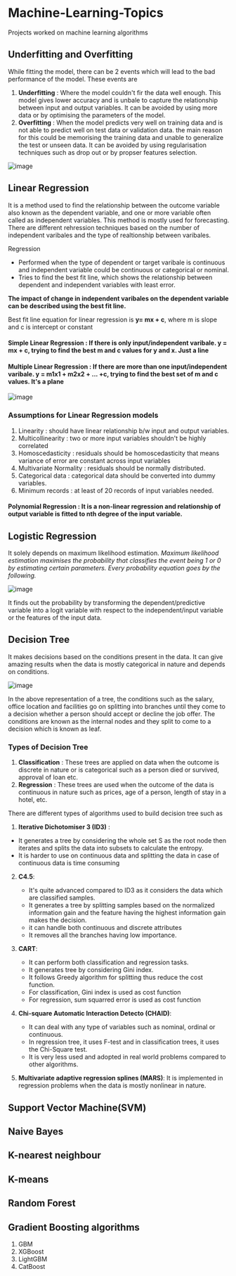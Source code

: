 # Machine-Learning-Topics
Projects worked on machine learning algorithms

## Underfitting and Overfitting

While fitting the model, there can be 2 events which will lead to the bad performance of the model. These events are
1. **Underfitting** : Where the model couldn't fir the data well enough. This model gives lower accuracy and is unbale to capture the relationship between input and output variables. It can be avoided by using more data or by optimising the parameters of the model.
2. **Overfitting** : When the model predicts very well on training data and is not able to predict well on test data or validation data. the main reason for this could be memorising the training data and unable to generalize the test or unseen data. It can be avoided by using regularisation techniques such as drop out or by propser features selection.

![image](https://user-images.githubusercontent.com/30498799/114488493-0de8c580-9c44-11eb-801b-af238541efae.png)


## Linear Regression 
It is a method used to find the relationship between the outcome variable also known as the dependent variable, and one or more variable often called as independent variables. This method is mostly used for forecasting. There are different rehression techniques based on the number of independent varibales and the type of realtionship between varibales.

Regression 
* Performed when the type of dependent or target varibale is continuous and independent variable could be continuous or categorical or nominal. 
* Tries to find the best fit line, which shows the relationship between dependent and independent variables with least error.

**The impact of change in independent varibales on the dependent variable can be described using the best fit line.**

Best fit line equation for linear regression is **y= mx + c**,  where m is slope and c is intercept or constant

#### Simple Linear Regression : If there is only input/independent varibale. y = mx + c, trying to find the best m and c values for y and x. Just a line
#### Multiple Linear Regression : If there are more than one input/independent varibale. y = m1x1 + m2x2 + ... +c, trying to find the best set of m and c values. It's a plane

![image](https://user-images.githubusercontent.com/30498799/114487189-c06b5900-9c41-11eb-8278-c3a77dd6a158.png)


### Assumptions for Linear Regression models
1. Linearity : should have linear relationship b/w input and output variables.
2. Multicollinearity : two or more input variables shouldn't be highly correlated
3. Homoscedasticity : residuals should be homoscedasticity that means variance of error are constant across input variables
4. Multivariate Normality : residuals should be normally distributed.
5. Categorical data : categorical data should be converted into dummy variables.
6. Minimum records : at least of 20 records of input variables needed.

#### Polynomial Regression : It is a non-linear regression and relationship of output variable is fitted to nth degree of the input variable.




## Logistic Regression 
It solely depends on maximum likelihood estimation. _Maximum likelihood estimation maximises the probability that classifies the event being 1 or 0 by estimating certain parameters. Every probability equation goes by the following._

![image](https://user-images.githubusercontent.com/30498799/114493582-61134600-9c4d-11eb-8376-8dd566a62081.png)

It finds out the probability by transforming the dependent/predictive variable  into a logit variable with respect to the independent/input variable or the features of the input data.

## Decision Tree
It makes decisions based on the conditions present in the data. It can give amazing results when the data is mostly categorical in nature and depends on conditions.

![image](https://user-images.githubusercontent.com/30498799/114527336-75ba0300-9c7a-11eb-9e9c-4a6825ecdc9b.png) 

In the above representation of a tree, the conditions such as the salary, office location and facilities go on splitting into branches until they come to a decision whether a person should accept or decline the job offer. The conditions are known as the internal nodes and they split to come to a decision which is known as leaf.

### Types of Decision Tree
1.  **Classification** : These trees are applied on data when the outcome is discrete in nature or is categorical such as a person died or survived, approval of loan etc.
2.  **Regression** : These trees are used when the outcome of the data is continuous in nature such as prices, age of a person, length of stay in a hotel, etc.

There are different types of algorithms used to build decision tree such as
1.  **Iterative Dichotomiser 3 (ID3)** :
   * It generates a tree by considering the whole set S as the root node then iterates and splits the data into subsets to calculate the entropy.
   * It is harder to use on continuous data and splitting the data in case of continuous data is time consuming

2. **C4.5**:
   * It's quite advanced compared to ID3 as it considers the data which are classified samples.
   * It generates a tree by splitting samples based on the normalized information gain and the feature having the highest information gain makes the decision.
   * it can handle both continuous and discrete attributes
   * It removes all the branches having low importance.
   
3. **CART**:
   * It can perform both classification and regression tasks.
   * It generates tree by considering Gini index.
   * It follows Greedy algorithm for splitting thus reduce the cost function. 
   * For classification, Gini index is used as cost function
   * For regression, sum squarred error is used as cost function
   
5. **Chi-square Automatic Interaction Detecto (CHAID)**:
   * It can deal with any type of variables such as nominal, ordinal or continuous.
   * In regression tree, it uses F-test and in classification trees, it uses the Chi-Square test.
   * It is very less used and adopted in real world problems compared to other algorithms.
  
7. **Multivariate adaptive regression splines (MARS)**: It is implemented in regression problems when the data is mostly nonlinear in nature.


## Support Vector Machine(SVM) 

## Naive Bayes 

## K-nearest neighbour

## K-means 

## Random Forest

## Gradient Boosting algorithms
1.  GBM
2.  XGBoost
3.  LightGBM
4.  CatBoost

